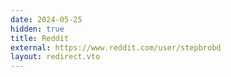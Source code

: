 ```yaml
---
date: 2024-05-25
hidden: true
title: Reddit
external: https://www.reddit.com/user/stepbrobd
layout: redirect.vto
---
```

